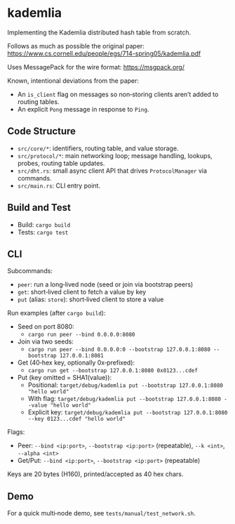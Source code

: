 # kademlia
Implementing the Kademlia distributed hash table from scratch.

Follows as much as possible the original paper: https://www.cs.cornell.edu/people/egs/714-spring05/kademlia.pdf

Uses MessagePack for the wire format: https://msgpack.org/

Known, intentional deviations from the paper:
- An `is_client` flag on messages so non‑storing clients aren’t added to routing tables.
- An explicit `Pong` message in response to `Ping`.

## Code Structure

- `src/core/*`: identifiers, routing table, and value storage.
- `src/protocol/*`: main networking loop; message handling, lookups, probes, routing table updates.
- `src/dht.rs`: small async client API that drives `ProtocolManager` via commands.
- `src/main.rs`: CLI entry point.

## Build and Test

- Build: `cargo build`
- Tests: `cargo test`

## CLI

Subcommands:
- `peer`: run a long‑lived node (seed or join via bootstrap peers)
- `get`: short‑lived client to fetch a value by key
- `put` (alias: `store`): short‑lived client to store a value

Run examples (after `cargo build`):
- Seed on port 8080:
  - `cargo run peer --bind 0.0.0.0:8080`
- Join via two seeds:
  - `cargo run peer --bind 0.0.0.0:0 --bootstrap 127.0.0.1:8080 --bootstrap 127.0.0.1:8081`
- Get (40‑hex key, optionally 0x‑prefixed):
  - `cargo run get --bootstrap 127.0.0.1:8080 0x0123...cdef`
- Put (key omitted = SHA1(value)):
  - Positional: `target/debug/kademlia put --bootstrap 127.0.0.1:8080 "hello world"`
  - With flag: `target/debug/kademlia put --bootstrap 127.0.0.1:8080 --value "hello world"`
  - Explicit key: `target/debug/kademlia put --bootstrap 127.0.0.1:8080 --key 0123...cdef "hello world"`

Flags:
- Peer: `--bind <ip:port>`, `--bootstrap <ip:port>` (repeatable), `--k <int>`, `--alpha <int>`
- Get/Put: `--bind <ip:port>`, `--bootstrap <ip:port>` (repeatable)

Keys are 20 bytes (H160), printed/accepted as 40 hex chars.

## Demo

For a quick multi‑node demo, see `tests/manual/test_network.sh`.
